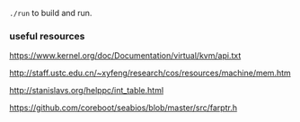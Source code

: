 `./run` to build and run.

### useful resources

https://www.kernel.org/doc/Documentation/virtual/kvm/api.txt

http://staff.ustc.edu.cn/~xyfeng/research/cos/resources/machine/mem.htm

http://stanislavs.org/helppc/int_table.html

https://github.com/coreboot/seabios/blob/master/src/farptr.h
